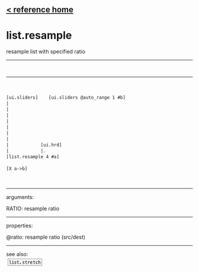[< reference home](index.html)
---

# list.resample


resample list with specified ratio

---

<br>


---


```


[ui.sliders]    [ui.sliders @auto_range 1 #b]
|
|
|
|
|
|
|
|            [ui.hrd]
|            |.
[list.resample 4 #a]

[X a->b]

            
```

---
arguments:

RATIO: resample
            ratio<br>

---
properties:

@ratio: resample
            ratio (src/dest)<br>

---
see also:<br>
[![list.stretch](img/object_list.stretch.png)](list.stretch.html)
